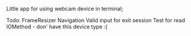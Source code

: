 Little app for using webcam device in terminal;

Todo:
    FrameResizer
    Navigation
    Valid input for exit session
    Test for read IOMethod - don' have this device type :(